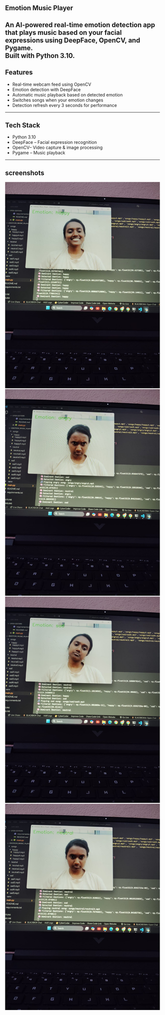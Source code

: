 ## Emotion Music Player

An AI-powered real-time emotion detection app that plays music based on your facial expressions using DeepFace, OpenCV, and Pygame.  
Built with Python 3.10.
---
##  Features
-  Real-time webcam feed using OpenCV
-  Emotion detection with DeepFace
-  Automatic music playback based on detected emotion
-  Switches songs when your emotion changes
-  Detection refresh every 3 seconds for performance
---
## Tech Stack
- Python 3.10
- DeepFace – Facial expression recognition
- OpenCV– Video capture & image processing
- Pygame – Music playback

---
## screenshots
![demo-1](happy.jpg)
![demo-2](angry.jpg)
![demo-3](sad.jpg)
![demo-4](neutral.jpg)



